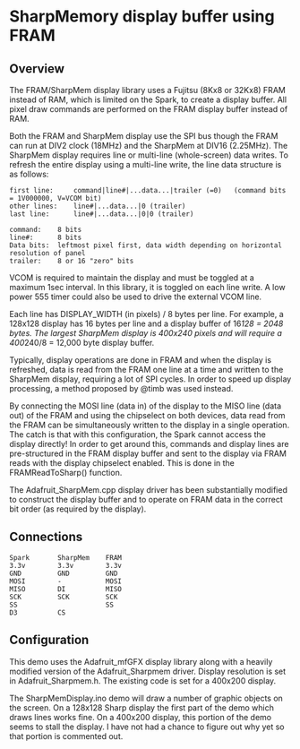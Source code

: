 SharpMemory display buffer using FRAM
=====================================

Overview
--------

The FRAM/SharpMem display library uses a Fujitsu (8Kx8 or 32Kx8) FRAM instead of RAM, which is limited
on the Spark, to create a display buffer.  All pixel draw commands are performed
on the FRAM display buffer instead of RAM.

Both the FRAM and SharpMem display use the SPI bus though the FRAM can run at DIV2 clock (18MHz) and
the SharpMem at DIV16 (2.25MHz).  The SharpMem display requires line or multi-line (whole-screen) data
writes.  To refresh the entire display using a multi-line write, the line data structure is as follows:

```
first line:		command|line#|...data...|trailer (=0)	(command bits = 1V000000, V=VCOM bit)
other lines:	line#|...data...|0 (trailer)
last line:		line#|...data...|0|0 (trailer)

command:	8 bits
line#:		8 bits
Data bits:	leftmost pixel first, data width depending on horizontal resolution of panel
trailer:	8 or 16 "zero" bits
```

VCOM is required to maintain the display and must be toggled at a maximum 1sec interval.  In this library,
it is toggled on each line write.  A low power 555 timer could also be used to drive the external VCOM line.

Each line has DISPLAY_WIDTH (in pixels) / 8 bytes per line.  For example, a 128x128 display has 16 bytes
per line and a display buffer of 16*128 = 2048 bytes.  The largest SharpMem display is 400x240 pixels and
will require a 400*240/8 = 12,000 byte display buffer.

Typically, display operations are done in FRAM and when the display is refreshed, data is read from the
FRAM one line at a time and written to the SharpMem display, requiring a lot of SPI cycles.  In order to
speed up display processing, a method proposed by @timb was used instead.

By connecting the MOSI line (data in) of the display to the MISO line (data out) of the FRAM and using
the chipselect on both devices, data read from the FRAM can be simultaneously written to the display
in a single operation.  The catch is that with this configuration, the Spark cannot access the display
directly!  In order to get around this, commands and display lines are pre-structured in the FRAM
display buffer and sent to the display via FRAM reads with the display chipselect enabled.  This is done
in the FRAMReadToSharp() function.

The Adafruit_SharpMem.cpp display driver has been substantially modified to construct the display buffer
and to operate on FRAM data in the correct bit order (as required by the display). 

Connections
-----------

```
Spark		SharpMem	FRAM
3.3v		3.3v		3.3v
GND			GND			GND
MOSI		-			MOSI
MISO		DI			MISO
SCK			SCK			SCK
SS						SS
D3			CS
```

Configuration
-------------
This demo uses the Adafruit_mfGFX display library along with a heavily modified version of the Adafruit_Sharpmem driver.  Display resolution is set in Adafruit_Sharpmem.h.  The existing code is set for a 400x200 display.

The SharpMemDisplay.ino demo will draw a number of graphic objects on the screen.  On a 128x128 Sharp display the first part of the demo which draws lines works fine.  On a 400x200 display, this portion of the demo seems to stall the display.  I have not had a chance to figure out why yet so that portion is commented out.



